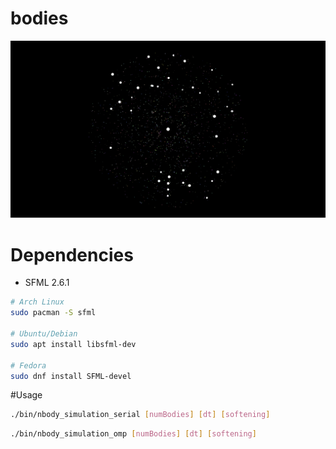 # bodies

![](resources/big_bodies.gif)

# Dependencies 
- SFML 2.6.1
```bash
# Arch Linux
sudo pacman -S sfml

# Ubuntu/Debian
sudo apt install libsfml-dev

# Fedora
sudo dnf install SFML-devel
```
#Usage
```bash
./bin/nbody_simulation_serial [numBodies] [dt] [softening]
```
```bash
./bin/nbody_simulation_omp [numBodies] [dt] [softening]
```
